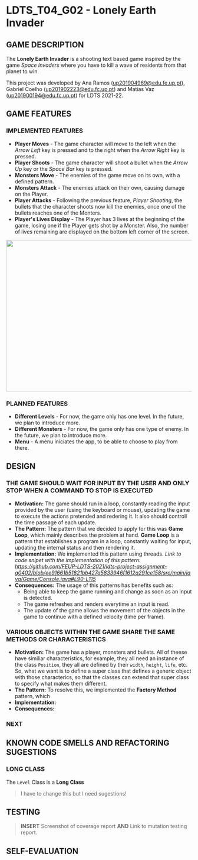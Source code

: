 # LDTS_T04_G02 - Lonely Earth Invader
  
## GAME DESCRIPTION

The **Lonely Earth Invader** is a shooting text based game inspired by the game *Space Invaders* where you have to kill a wave of residents from that planet to win.

This project was developed by Ana Ramos (up201904969@edu.fe.up.pt), Gabriel Coelho (up201902223@edu.fc.up.pt) and Matias Vaz (up201900194@edu.fc.up.pt) for LDTS 2021-22.

## GAME FEATURES
### IMPLEMENTED FEATURES

- **Player Moves** - The game character will move to the left when the *Arrow Left* key is pressed and to the right when the *Arrow Right* key is pressed.
- **Player Shoots** - The game character will shoot a bullet when the *Arrow Up* key or the *Space Bar* key is pressed.
- **Monsters Move** - The enemies of the game move on its own, with a defined pattern.
- **Monsters Attack** - The enemies attack on their own, causing damage on the Player.
- **Player Attacks** - Following the previous feature, *Player Shooting*, the bullets that the character shoots now kill the enemies, once one of the bullets reaches one of the Monters.
- **Player's Lives Display** - The Player has 3 lives at the beginning of the game, losing one if the Player gets shot by a Monster. Also, the number of lives remaining are displayed on the bottom left corner of the screen.


<p align="center">
  <img src= "https://user-images.githubusercontent.com/93398637/149397642-7b15a90d-8aac-48a9-8eb0-64ee81e54654.png"
       width=570
       height=410
       />
</p>

### PLANNED FEATURES

- **Different Levels** - For now, the game only has one level. In the future, we plan to introduce more.
- **Different Monsters** - For now, the game only has one type of enemy. In the future, we plan to introduce more.
- **Menu** - A menu iniciates the app, to be able to choose to play from there. 

## DESIGN

### THE GAME SHOULD WAIT FOR INPUT BY THE USER AND ONLY STOP WHEN A COMMAND TO STOP IS EXECUTED
- **Motivation:** The game should run in a loop, constantly reading the input provided by the user (using the keyboard or mouse), updating the game to execute the actions pretended and redering it. It also should controll the time passage of each update. 
- **The Pattern:** The pattern that we decided to apply for this was **Game Loop**, which mainly describes the problem at hand. **Game Loop** is a pattern that establishes a program in a loop, constantly waiting for input, updating the internal status and then rendering it. 
- **Implementation:** We implemented this pattern using threads. *Link to code snipet with the implementation of this pattern: https://github.com/FEUP-LDTS-2021/ldts-project-assignment-g0402/blob/ee91661b51821bb427a5833946f1612a291ce158/src/main/java/Game/Console.java#L90-L115*
- **Consequences:** The usage of this patterns has benefits such as:
    - Being able to keep the game running and change as soon as an input is detected.
    - The game refreshes and renders everytime an input is read.
    - The update of the game allows the movement of the objects in the game to continue with a defined velocity (time per frame).
### VARIOUS OBJECTS WITHIN THE GAME SHARE THE SAME METHODS OR CHARACTERISTICS
- **Motivation:** The game has a player, monsters and bullets. All of theese have similiar characteristics, for example, they all need an instance of the class `Position`, they all are defined by their `width`, `height`, `life`, etc. So, what we want is to define a super class that defines a generic object with those characterics, so that the classes can extend that super class to specify what makes them different.
- **The Pattern:** To resolve this, we implemented the **Factory Method** pattern, which 
- **Implementation:**
- **Consequences:**
### NEXT

## KNOWN CODE SMELLS AND REFACTORING SUGESTIONS

### LONG CLASS
The `Level` Class is a **Long Class**
> I have to change this but I need sugestions!

## TESTING
> **INSERT** Screenshot of coverage report **AND** Link to mutation testing report.
> 
## SELF-EVALUATION

<!---
> This section should be organized in different subsections, each describing a different design problem that you had to solve during the project. Each subsection should be organized in four different parts:
- **Problem in Context.** The description of the design context and the concrete problem that motivated the instantiation of the pattern. Someone else other than the original developer should be able to read and understand all the motivations for the decisions made. When refering to the implementation before the pattern was applied, don’t forget to [link to the relevant lines of code](https://help.github.com/en/articles/creating-a-permanent-link-to-a-code-snippet) in the appropriate version.
- **The Pattern.** Identify the design pattern to be applied, why it was selected and how it is a good fit considering the existing design context and the problem at hand.
- **Implementation.** Show how the pattern roles, operations and associations were mapped to the concrete design classes. Illustrate it with a UML class diagram, and refer to the corresponding source code with links to the relevant lines (these should be [relative links](https://help.github.com/en/articles/about-readmes#relative-links-and-image-paths-in-readme-files). When doing this, always point to the latest version of the code.
- **Consequences.** Benefits and liabilities of the design after the pattern instantiation, eventually comparing these consequences with those of alternative solutions.
**Example of one of such subsections**:
------
#### THE JUMP ACTION OF THE KANGAROOBOY SHOULD BEHAVE DIFFERENTLY DEPENDING ON ITS STATE
**Problem in Context**
There was a lot of scattered conditional logic when deciding how the KangarooBoy should behave when jumping, as the jumps should be different depending on the items that came to his possession during the game (an helix will alow him to fly, driking a potion will allow him to jump double the height, etc.). This is a violation of the **Single Responsability Principle**. We could concentrate all the conditional logic in the same method to circumscribe the issue to that one method but the **Single Responsability Principle** would still be violated.
**The Pattern**
We have applied the **State** pattern. This pattern allows you to represent different states with different subclasses. We can switch to a different state of the application by switching to another implementation (i.e., another subclass). This pattern allowed to address the identified problems because […].
**Implementation**
The following figure shows how the pattern’s roles were mapped to the application classes.
![img](https://www.fe.up.pt/~arestivo/page/img/examples/lpoo/state.svg)
These classes can be found in the following files:
- [Character](https://web.fe.up.pt/~arestivo/page/courses/2021/lpoo/template/src/main/java/Character.java)
- [JumpAbilityState](https://web.fe.up.pt/~arestivo/page/courses/2021/lpoo/template/src/main/java/JumpAbilityState.java)
- [DoubleJumpState](https://web.fe.up.pt/~arestivo/page/courses/2021/lpoo/template/src/main/java/DoubleJumpState.java)
- [HelicopterState](https://web.fe.up.pt/~arestivo/page/courses/2021/lpoo/template/src/main/java/HelicopterState.java)
- [IncreasedGravityState](https://web.fe.up.pt/~arestivo/page/courses/2021/lpoo/template/src/main/java/IncreasedGravityState.java)
**Consequences**

The use of the State Pattern in the current design allows the following benefits:
- The several states that represent the character’s hability to jump become explicit in the code, instead of relying on a series of flags.
- We don’t need to have a long set of conditional if or switch statements associated with the various states; instead, polimorphism is used to activate the right behavior.
- There are now more classes and instances to manage, but still in a reasonable number.
#### KNOWN CODE SMELLS AND REFACTORING SUGGESTIONS
> This section should describe 3 to 5 different code smells that you have identified in your current implementation, and suggest ways in which the code could be refactored to eliminate them. Each smell and refactoring suggestions should be described in its own subsection.
**Example of such a subsection**:
------
#### DATA CLASS
The `PlatformSegment` class is a **Data Class**, as it contains only fields, and no behavior. This is problematic because […].
A way to improve the code would be to move the `isPlatformSegmentSolid()` method to the `PlatformSegment` class, as this logic is purely concerned with the `PlatformSegment` class.
### TESTING
- Screenshot of coverage report.
- Link to mutation testing report.
### SELF-EVALUATION
> In this section describe how the work regarding the project was divided between the students. In the event that members of the group do not agree on a work distribution, the group should send an email to the teacher explaining the disagreement.
**Example**:
- John Doe: 40%
- Jane Doe: 60%
--->
